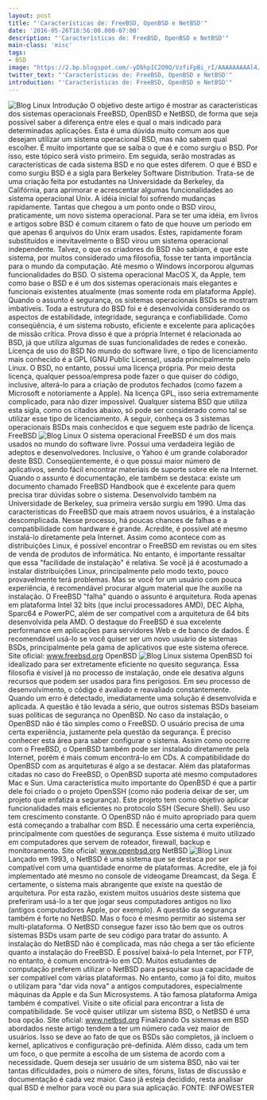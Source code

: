 ```yaml
---
layout: post
title: "'Características de: FreeBSD, OpenBSD e NetBSD'"
date: '2016-05-26T18:56:00.000-07:00'
description: "'Características de: FreeBSD, OpenBSD e NetBSD'"
main-class: 'misc'
tags:
- BSD
image: "https://2.bp.blogspot.com/-yDbhpIC2O9Q/VzfiFpBi_rI/AAAAAAAAAl4/KFd4-LDf_2oclr2dNTRxCA1L_DckWjEsQCLcB/s72-c/Caracter%25C3%25ADsticas%2Bde%253A%2BFreeBSD%252C%2BOpenBSD%2Be%2BNetBSD.jpg"
twitter_text: "'Características de: FreeBSD, OpenBSD e NetBSD'"
introduction: "'Características de: FreeBSD, OpenBSD e NetBSD'"
---
```

![Blog Linux](https://2.bp.blogspot.com/-yDbhpIC2O9Q/VzfiFpBi_rI/AAAAAAAAAl4/KFd4-LDf_2oclr2dNTRxCA1L_DckWjEsQCLcB/s640/Caracter%25C3%25ADsticas%2Bde%253A%2BFreeBSD%252C%2BOpenBSD%2Be%2BNetBSD.jpg "Blog Linux")
Introdução
O objetivo deste artigo é mostrar as características dos sistemas operacionais FreeBSD, OpenBSD e NetBSD, de forma que seja possível saber a diferença entre eles e qual o mais indicado para determinadas aplicações. Esta é uma dúvida muito comum aos que desejam utilizar um sistema operacional BSD, mas não sabem qual escolher. É muito importante que se saiba o que é e como surgiu o BSD. Por isso, este tópico será visto primeiro. Em seguida, serão mostradas as características de cada sistema BSD e no que estes diferem.
O que é BSD e como surgiu
BSD é a sigla para Berkeley Software Distribution. Trata-se de uma criação feita por estudantes na Universidade da Berkeley, da Califórnia, para aprimorar e acrescentar algumas funcionalidades ao sistema operacional Unix. A idéia inicial foi sofrendo mudanças rapidamente. Tantas que chegou a um ponto onde o BSD virou, praticamente, um novo sistema operacional. Para se ter uma idéia, em livros e artigos sobre BSD é comum citarem o fato de que houve um período em que apenas 6 arquivos do Unix eram usados. Estes, rapidamente foram substituídos e inevitavelmente o BSD virou um sistema operacional independente.
Talvez, o que os criadores do BSD não sabiam, é que este sistema, por muitos considerado uma filosofia, fosse ter tanta importância para o mundo da computação. Até mesmo o Windows incorporou algumas funcionalidades do BSD. O sistema operacional MacOS X, da Apple, tem como base o BSD e é um dos sistemas operacionais mais elegantes e funcionais existentes atualmente (mas somente roda em plataforma Apple).
Quando o assunto é segurança, os sistemas operacionais BSDs se mostram imbatíveis. Toda a estrutura do BSD foi e é desenvolvida considerando os aspectos de estabilidade, integridade, segurança e confiabilidade. Como conseqüência, é um sistema robusto, eficiente e excelente para aplicações de missão crítica. Prova disso é que a própria Internet é relacionada ao BSD, já que utiliza algumas de suas funcionalidades de redes e conexão.
Licença de uso do BSD
No mundo do software livre, o tipo de licenciamento mais conhecido é a GPL (GNU Public License), usada principalmente pelo Linux. O BSD, no entanto, possui uma licença própria. Por meio desta licença, qualquer pessoa/empresa pode fazer o que quiser do código, inclusive, alterá-lo para a criação de produtos fechados (como fazem a Microsoft e notoriamente a Apple). Na licença GPL, isso seria extremamente complicado, para não dizer impossível. Qualquer sistema BSD que utiliza esta sigla, como os citados abaixo, só pode ser considerado como tal se utilizar esse tipo de licenciamento. A seguir, conheça os 3 sistemas operacionais BSDs mais conhecidos e que seguem este padrão de licença.
FreeBSD
![Blog Linux](https://1.bp.blogspot.com/-3q5GO_waWMU/Vzfidv_DtbI/AAAAAAAAAl8/B4rDfv8UgCIOZgn3NN7jraM7A-7CUhFsQCLcB/s400/logo-full.png "Blog Linux")
O sistema operacional FreeBSD é um dos mais usados no mundo do software livre. Possui uma verdadeira legião de adeptos e desenvolvedores. Inclusive, o Yahoo é um grande colaborador deste BSD. Conseqüentemente, é o que possui maior número de aplicativos, sendo fácil encontrar materiais de suporte sobre ele na Internet. Quando o assunto é documentação, ele também se destaca: existe um documento chamado FreeBSD Handbook que é excelente para quem precisa tirar dúvidas sobre o sistema. Desenvolvido também na Universidade de Berkeley, sua primeira versão surgiu em 1990.
Uma das características do FreeBSD que mais atraem novos usuários, é a instalação descomplicada. Nesse processo, há poucas chances de falhas e a compatibilidade com hardware é grande. Acredite, é possível até mesmo instalá-lo diretamente pela Internet. Assim como acontece com as distribuições Linux, é possível encontrar o FreeBSD em revistas ou em sites de venda de produtos de informática. No entanto, é importante ressaltar que essa "facilidade de instalação" é relativa. Se você já é acostumado a instalar distribuições Linux, principalmente pelo modo texto, pouco provavelmente terá problemas. Mas se você for um usuário com pouca experiência, é recomendável procurar algum material que lhe auxilie na instalação.
O FreeBSD "falha" quando o assunto é arquitetura. Roda apenas em plataforma Intel 32 bits (que inclui processadores AMD), DEC Alpha, Sparc64 e PowerPC, além de ser compatível com a arquitetura de 64 bits desenvolvida pela AMD. O destaque do FreeBSD é sua excelente performance em aplicações para servidores Web e de banco de dados. É recomendável usá-lo se você quiser ser um novo usuário de sistemas BSDs, principalmente pela gama de aplicativos que este sistema oferece.
Site oficial: www.freebsd.org
OpenBSD
![Blog Linux](https://1.bp.blogspot.com/-FHJF0j28uII/VzfipJnPiTI/AAAAAAAAAmA/f_6yfa9MOmQl17NTVscPTmZnFr5DkpmPgCLcB/s400/OpenBSD.gif "Blog Linux")
sistema OpenBSD foi idealizado para ser extretamente eficiente no quesito segurança. Essa filosofia é visível já no processo de instalação, onde ele desativa alguns recursos que podem ser usados para fins perigosos. Em seu processo de desenvolvimento, o código é avaliado e reavaliado constantemente. Quando um erro é detectado, imediatamente uma solução é desenvolvida e aplicada. A questão é tão levada a sério, que outros sistemas BSDs baseiam suas políticas de segurança no OpenBSD.
No caso da instalação, o OpenBSD não é tão simples como o FreeBSD. O usuário precisa de uma certa experiência, justamente pela questão da segurança. É preciso conhecer esta área para saber configurar o sistema. Assim como ococrre com o FreeBSD, o OpenBSD também pode ser instalado diretamente pela Internet, porém é mais comum encontrá-lo em CDs. A compatibilidade do OpenBSD com as arquiteturas é algo a se destacar. Além das plataformas citadas no caso do FreeBSD, o OpenBSD suporta até mesmo computadores Mac e Sun.
Uma característica muito importante do OpenBSD é que a partir dele foi criado o o projeto OpenSSH (como não poderia deixar de ser, um projeto que enfatiza a segurança). Este projeto tem como objetivo aplicar funcionalidades mais eficientes no protocolo SSH (Secure Shell). Seu uso tem crescimento constante.
O OpenBSD não é muito apropriado para quem está começando a trabalhar com BSD. É necessário uma certa experiência, principalmente com questões de segurança. Esse sistema é muito utilizado em computadores que servem de roteador, firewall, backup e monitoramento.
Site oficial: www.openbsd.org
NetBSD
![Blog Linux](https://3.bp.blogspot.com/-uOtjrVP-RCk/Vzfiwp7rZFI/AAAAAAAAAmI/Vfl8bLwWhrAgKZMWA6e3GfoZJ-LBkvz8gCLcB/s400/NetBSD-tb.png "Blog Linux")
Lançado em 1993, o NetBSD é uma sistema que se destaca por ser compatível com uma quantidade enorme de plataformas. Acredite, ele já foi implementado até mesmo no console de videogame Dreamcast, da Sega. É certamente, o sistema mais abrangente que existe na questão de arquitetura. Por esta razão, existem muitos usuários deste sistema que preferiram usá-lo a ter que jogar seus computadores antigos no lixo (antigos computadores Apple, por exemplo).
A questão da segurança também é forte no NetBSD. Mas o foco é mesmo permitir ao sistema ser multi-plataforma. O NetBSD consegue fazer isso tão bem que os outros sistemas BSDs usam parte de seu código para tratar do assunto.
A instalação do NetBSD não é complicada, mas não chega a ser tão eficiente quanto a instalação do FreeBSD. É possível baixá-lo pela Internet, por FTP, no entanto, é comum encontrá-lo em CD.
Muitos estudantes de computação preferem utilizar o NetBSD para pesquisar sua capacidade de ser compatível com várias plataformas. No entanto, como já foi dito, muitos o utilizam para "dar vida nova" a antigos computadores, especialmente máquinas da Apple e da Sun Microsystems. A tão famosa plataforma Amiga também é compatível. Visite o site oficial para encontrar a lista de compatibilidade. Se você quiser utilizar um sistema BSD, o NetBSD é uma boa opção.
Site oficial: www.netbsd.org
Finalizando
Os sistemas em BSD abordados neste artigo tendem a ter um número cada vez maior de usuários. Isso se deve ao fato de que os BSDs são completos, já incluem o kernel, aplicativos e configuração pré-definida. Além disso, cada um tem um foco, o que permite a escolha de um sistema de acordo com a necessidade.
Quem deseja ser usuário de um sistema BSD, não vai ter tantas dificuldades, pois o número de sites, fóruns, listas de discussão e documentação é cada vez maior. Caso já esteja decidido, resta analisar qual BSD é melhor para você ou para sua aplicação.
FONTE: INFOWESTER

